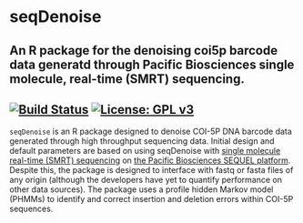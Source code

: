 # seqDenoise 
## An R package for the denoising coi5p barcode data generatd through Pacific Biosciences single molecule, real-time (SMRT) sequencing.
[![Build Status](https://travis-ci.com/CNuge/seqdenoise.svg?token=H6eQaqsE1kLqYX3zZ1Xz&branch=master)](https://travis-ci.com/CNuge/seqdenoise)
[![License: GPL v3](https://img.shields.io/badge/License-GPL%20v3-blue.svg)](http://www.gnu.org/licenses/gpl-3.0)
--------------------------------------------------------

`seqDenoise` is an R package designed to denoise COI-5P DNA barcode data generated through high throughput sequencing data. Initial design and default parameters are based on using seqDenoise with [single molecule real-time (SMRT) sequencing](https://www.pacb.com/smrt-science/smrt-sequencing/) on [the Pacific Biosciences SEQUEL platform](https://www.pacb.com/products-and-services/sequel-system/). Despite this, the package is designed to interface with fastq or fasta files of any origin (although the developers have yet to quantify performance on other data sources). The package uses a profile hidden Markov model (PHMMs) to identify and correct insertion and deletion errors within COI-5P sequences.








